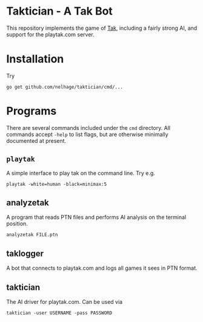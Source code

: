 # Taktician - A Tak Bot

This repository implements the game of [Tak][tak], including a fairly
strong AI, and support for the playtak.com server.

# Installation

Try

```
go get github.com/nelhage/taktician/cmd/...
```

# Programs

There are several commands included under the `cmd` directory. All
commands accept `-help` to list flags, but are otherwise minimally
documented at present.

## `playtak`

A simple interface to play tak on the command line. Try e.g.

```
playtak -white=human -black=minimax:5
```

## analyzetak

A program that reads PTN files and performs AI analysis on the
terminal position.

```
analyzetak FILE.ptn
```

## taklogger

A bot that connects to playtak.com and logs all games it sees in PTN
format.

## taktician

The AI driver for playtak.com. Can be used via

```
taktician -user USERNAME -pass PASSWORD
```

[tak]: http://cheapass.com/node/215
